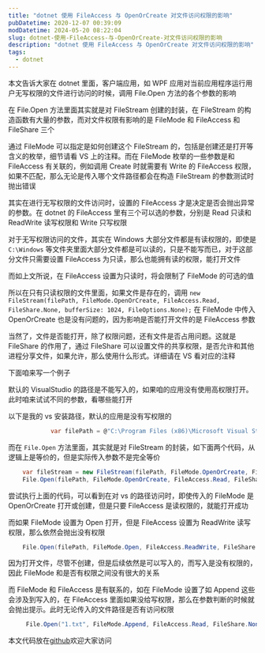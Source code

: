 ```yaml
---
title: "dotnet 使用 FileAccess 与 OpenOrCreate 对文件访问权限的影响"
pubDatetime: 2020-12-07 00:39:09
modDatetime: 2024-05-20 08:22:04
slug: dotnet-使用-FileAccess-与-OpenOrCreate-对文件访问权限的影响
description: "dotnet 使用 FileAccess 与 OpenOrCreate 对文件访问权限的影响"
tags:
  - dotnet
---
```





本文告诉大家在 dotnet 里面，客户端应用，如 WPF 应用对当前应用程序运行用户无写权限的文件进行访问的时候，调用 File.Open 方法的各个参数的影响

<!--more-->


<!-- CreateTime:2020/12/7 8:39:09 -->

<!-- 发布 -->

在 File.Open 方法里面其实就是对 FileStream 创建的封装，在 FileStream 的构造函数有大量的参数，而对文件权限有影响的是 FileMode 和 FileAccess 和 FileShare 三个

通过 FileMode 可以指定是如何创建这个 FileStream 的，包括是创建还是打开等含义的枚举，细节请看 VS 上的注释。而在 FileMode 枚举的一些参数是和 FileAccess 有关联的，例如调用 Create 时就需要有 Write 的 FileAccess 权限，如果不匹配，那么无论是传入哪个文件路径都会在构造 FileStream 的参数测试时抛出错误

其实在进行无写权限的文件访问时，设置的 FileAccess 才是决定是否会抛出异常的参数。在 dotnet 的 FileAccess 里有三个可以选的参数，分别是 Read 只读和 ReadWrite 读写权限和 Write 只写权限

对于无写权限访问的文件，其实在 Windows 大部分文件都是有读权限的，即使是 `C:\Windows` 等文件夹里面大部分文件都是可以读的，只是不能写而已，对于这部分文件只需要设置 FileAccess 为只读，那么也能拥有读的权限，能打开文件

而如上文所说，在 FileAccess 设置为只读时，将会限制了 FileMode 的可选的值

所以在只有只读权限的文件里面，如果文件是存在的，调用 `new FileStream(filePath, FileMode.OpenOrCreate, FileAccess.Read, FileShare.None, bufferSize: 1024, FileOptions.None);` 在 FileMode 中传入 OpenOrCreate 也是没有问题的，因为影响是否能打开文件的是 FileAccess 参数

当然了，文件是否能打开，除了权限问题，还有文件是否占用问题。这就是 FileShare 的作用了，通过 FileShare 可以设置文件的共享权限，是否允许和其他进程分享文件，如果允许，那么使用什么形式。详细请在 VS 看对应的注释

下面咱来写一个例子

默认的 VisualStudio 的路径是不能写入的，如果咱的应用没有使用高权限打开。此时咱来试试不同的参数，看哪些能打开

以下是我的 vs 安装路径，默认的应用是没有写权限的

```csharp
            var filePath = @"C:\Program Files (x86)\Microsoft Visual Studio\2019\Community\Common7\IDE\devenv.exe";
```

而在 `File.Open` 方法里面，其实就是对 FileStream 的封装，如下面两个代码，从逻辑上是等价的，但是实际传入参数不是完全等价

```csharp
    var fileStream = new FileStream(filePath, FileMode.OpenOrCreate, FileAccess.Read, FileShare.None, bufferSize: 1024, FileOptions.None);
    File.Open(filePath, FileMode.OpenOrCreate, FileAccess.Read, FileShare.None);
```

尝试执行上面的代码，可以看到在对 vs 的路径访问时，即使传入的 FileMode 是 OpenOrCreate 打开或创建，但是只要 FileAccess 是读权限的，就能打开成功

而如果 FileMode 设置为 Open 打开，但是 FileAccess 设置为 ReadWrite 读写权限，那么依然会抛出没有权限

```csharp
    File.Open(filePath, FileMode.Open, FileAccess.ReadWrite, FileShare.None);
```

因为打开文件，尽管不创建，但是后续依然是可以写入的，而写入是没有权限的，因此 FileMode 和是否有权限之间没有很大的关系

而 FileMode 和 FileAccess 是有联系的，如在 FileMode 设置了如 Append 这些会涉及到写入的，在 FileAccess 里面如果没给写权限，那么在参数判断的时候就会抛出提示。此时无论传入的文件路径是否有访问权限

```csharp
     File.Open("1.txt", FileMode.Append, FileAccess.Read, FileShare.None);
```

本文代码放在[github](https://github.com/lindexi/lindexi_gd/tree/f29734ed/KawbacayerelaKejeldemwearlai)欢迎大家访问

